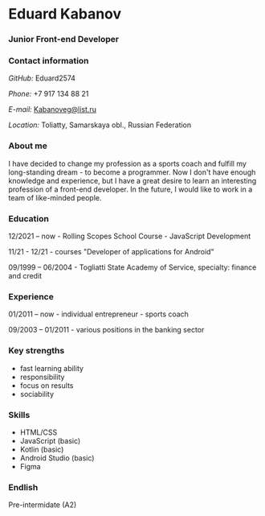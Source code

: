 # **Eduard Kabanov**

### **Junior Front-end Developer**

### **Contact information**

_GitHub:_ Eduard2574

_Phone:_ +7 917 134 88 21

_E-mail:_ Kabanoveg@list.ru

_Location:_ Toliatty, Samarskaya obl., Russian Federation

### **About me**

I have decided to change my profession as a sports coach and fulfill my long-standing dream - to become a programmer. Now I don&#39;t have enough knowledge and experience, but I have a great desire to learn an interesting profession of a front-end developer. In the future, I would like to work in a team of like-minded people.

### **Education**

12/2021 – now - Rolling Scopes School Course - JavaScript Development

11/21 - 12/21 - courses &quot;Developer of applications for Android&quot;

09/1999 – 06/2004 - Togliatti State Academy of Service, specialty: finance and credit

### **Experience**

01/2011 – now - individual entrepreneur - sports coach

09/2003 – 01/2011 - various positions in the banking sector

### **Key strengths**

- fast learning ability
- responsibility
- focus on results
- sociability

### **Skills**

- HTML/CSS
- JavaScript (basic)
- Kotlin (basic)
- Android Studio (basic)
- Figma

### **Endlish**

Pre-intermidate (A2)